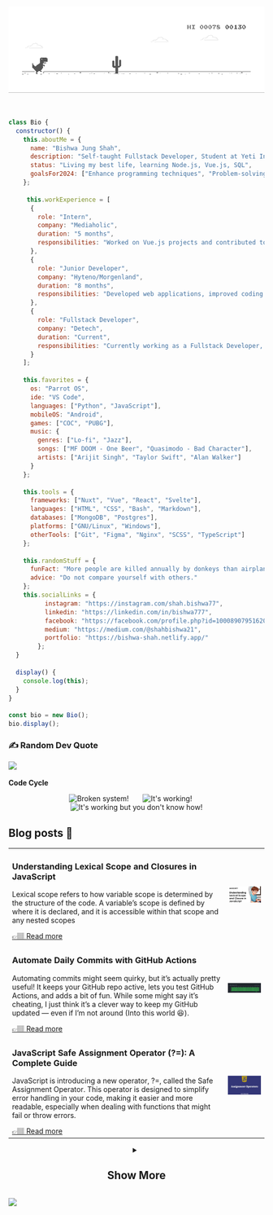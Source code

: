 <div align="center">
    <img align="center" src="dino.gif">
</div>
<br><br>

```javascript
class Bio {
  constructor() {
    this.aboutMe = {
      name: "Bishwa Jung Shah",
      description: "Self-taught Fullstack Developer, Student at Yeti International College",
      status: "Living my best life, learning Node.js, Vue.js, SQL",
      goalsFor2024: ["Enhance programming techniques", "Problem-solving", "Analytical skills"]
    };

     this.workExperience = [
      {
        role: "Intern",
        company: "Mediaholic",
        duration: "5 months",
        responsibilities: "Worked on Vue.js projects and contributed to front-end development."
      },
      {
        role: "Junior Developer",
        company: "Hyteno/Morgenland",
        duration: "8 months",
        responsibilities: "Developed web applications, improved coding skills, and worked with Vue.js."
      },
      {
        role: "Fullstack Developer",
        company: "Detech",
        duration: "Current",
        responsibilities: "Currently working as a Fullstack Developer, focusing on modern web technologies."
      }
    ];
    
    this.favorites = {
      os: "Parrot OS",
      ide: "VS Code",
      languages: ["Python", "JavaScript"],
      mobileOS: "Android",
      games: ["COC", "PUBG"],
      music: {
        genres: ["Lo-fi", "Jazz"],
        songs: ["MF DOOM - One Beer", "Quasimodo - Bad Character"],
        artists: ["Arijit Singh", "Taylor Swift", "Alan Walker"]
      }
    };
    
    this.tools = {
      frameworks: ["Nuxt", "Vue", "React", "Svelte"],
      languages: ["HTML", "CSS", "Bash", "Markdown"],
      databases: ["MongoDB", "Postgres"],
      platforms: ["GNU/Linux", "Windows"],
      otherTools: ["Git", "Figma", "Nginx", "SCSS", "TypeScript"]
    };
    
    this.randomStuff = {
      funFact: "More people are killed annually by donkeys than airplane crashes.",
      advice: "Do not compare yourself with others."
    };
    this.socialLinks = {
          instagram: "https://instagram.com/shah.bishwa77",
          linkedin: "https://linkedin.com/in/bishwa777",
          facebook: "https://facebook.com/profile.php?id=100089079516208",
          medium: "https://medium.com/@shahbishwa21",
          portfolio: "https://bishwa-shah.netlify.app/"
        };
  }

  display() {
    console.log(this);
  }
}

const bio = new Bio();
bio.display();
```

    
### ✍️ Random Dev Quote
![](https://quotes-github-readme.vercel.app/api?type=horizontal&theme=tokyonight)

**Code Cycle**<br>

<div align="center">
  <img src="https://raw.githubusercontent.com/Tarikul-Islam-Anik/Animated-Fluent-Emojis/master/Emojis/Smilies/Face%20with%20Spiral%20Eyes.png" width="10%" alt="Broken system!"/>
&nbsp;&nbsp;&nbsp;&nbsp;&nbsp;
<img src="https://raw.githubusercontent.com/Tarikul-Islam-Anik/Animated-Fluent-Emojis/master/Emojis/Smilies/Relieved%20Face.png" width="10%" alt="It's working!"/>
&nbsp;&nbsp;&nbsp;&nbsp;&nbsp;
<img src="https://raw.githubusercontent.com/Tarikul-Islam-Anik/Animated-Fluent-Emojis/master/Emojis/Smilies/Astonished%20Face.png" width="10%" alt="It's working but you don't know how!"/><br>

</div>

## Blog posts 🔭
<table><tr>
  <td>
    <h3> Understanding Lexical Scope and Closures in JavaScript </h3>
    <p>Lexical scope refers to how variable scope is determined by the structure of the code. A variable’s scope is defined by where it is declared, and it is accessible within that scope and any nested scopes</p>
    <a href="https://medium.com/@shahbishwa21/understanding-lexical-scope-and-closures-in-javascript-ae16b050f47c">👉🏽 Read more</a>
  </td>
  <td>
    <img src="./images/lexical.webp" alt="Banner" width="400px">
  </td>
</tr>

<tr>
  <td>
    <h3> Automate Daily Commits with GitHub Actions </h3>
    <p>Automating commits might seem quirky, but it’s actually pretty useful! It keeps your GitHub repo active, lets you test GitHub Actions, and adds a bit of fun. While some might say it’s cheating, I just think it’s a clever way to keep my GitHub updated — even if I’m not around (Into this world 😆).</p>
    <a href="https://medium.com/@shahbishwa21/automate-daily-commits-with-random-content-using-github-actions-804736759c1d">👉🏽 Read more</a>
  </td>
  <td>
    <img src="./images/commit.webp" alt="Banner" width="400px">
  </td>
</tr>

<tr>
  <td>
    <h3> JavaScript Safe Assignment Operator (?=): A Complete Guide </h3>
    <p>JavaScript is introducing a new operator, ?=, called the Safe Assignment Operator. This operator is designed to simplify error handling in your code, making it easier and more readable, especially when dealing with functions that might fail or throw errors.</p>
    <a href="https://medium.com/@shahbishwa21/introduction-to-the-safe-assignment-operator-in-javascript-ddc35e87d37c">👉🏽 Read more</a>
  </td>
  <td>
    <img src="./images/assignment.webp" alt="Banner" width="400px">
  </td>
</tr>
</table>


<details>
  <summary align="center">
    <h2>Show More</h2>
  </summary>
  <table>
  <tr>
  <td>
    <h3> Tailwind CSS vs. SCSS: Which is Right for Your Project? </h3>
    <p>Tailwind CSS is a utility-first CSS framework that promotes a different approach to styling compared to traditional CSS methodologies. Instead of defining styles in a separate CSS file or in your style sheets...</p>
    <a href="https://medium.com/@shahbishwa21/tailwind-css-vs-scss-which-is-right-for-your-project-6df79da6c68a">👉🏽 Read more</a>
  </td>
  <td>
    <img src="./images/scssvstailwind.webp" alt="Banner" width="400px">
  </td>
</tr>

<tr>
  <td>
    <h3> Destructuring Arrays in JavaScript: A Deep Dive </h3>
    <p>Did you know how destructure works in arrays behind in JavaScript? This feature is quite powerful and can simplify how you access and work with array elements. Let’s dive into how it works.</p>
    <a href="https://medium.com/@shahbishwa21/destructuring-arrays-in-javascript-a-deep-dive-8aaa555fb71b">👉🏽 Read more</a>
  </td>
  <td>
    <img src="./images/array.webp" alt="Banner" width="400px">
  </td>
</tr>

<tr>
  <td>
    <h3> Mastering SCSS: The Correct Way to Use SCSS in Your Projects </h3>
    <p>SCSS (Sassy CSS) is a powerful extension of CSS that adds features like variables, nesting, and mixins, making your stylesheets more maintainable and modular. In this blog post ..</p>
    <a href="https://medium.com/@shahbishwa21/mastering-scss-the-correct-way-to-use-scss-in-your-projects-3a5cbc53e45b">👉🏽 Read more</a>
  </td>
  <td>
    <img src="./images/scss.webp" alt="Banner" width="400px">
  </td>
</tr>
</table>

</details>

[![](https://visitcount.itsvg.in/api?id=beesou777&label=Profile%20Views&color=0&icon=5&pretty=false)](https://visitcount.itsvg.in)


